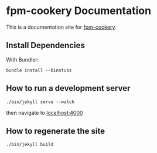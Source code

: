 # fpm-cookery Documentation

This is a documentation site for [fpm-cookery](https://github.com/bernd/fpm-cookery).


## Install Dependencies

With Bundler:

    bundle install --binstubs

## How to run a development server

    ./bin/jekyll serve --watch

then navigate to [localhost:4000](http://localhost:4000)

## How to regenerate the site

    ./bin/jekyll build
